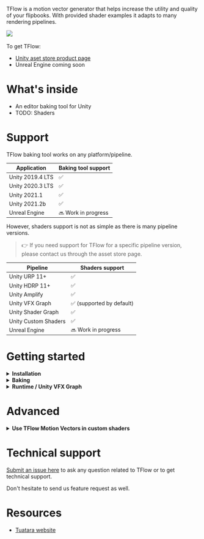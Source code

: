 TFlow is a motion vector generator that helps increase the utility and quality of your flipbooks. With provided shader examples it adapts to many rendering pipelines.

![](https://i.imgur.com/G0HDxbH.gif)

To get TFlow: 
- [Unity aset store product page](missing_link)
- Unreal Engine coming soon

# What's inside

- An editor baking tool for Unity
- TODO: Shaders

# Support

TFlow baking tool works on any platform/pipeline.

| Application         | Baking tool support |
|-------              |-------|
| Unity 2019.4 LTS    |  ✅  |
| Unity 2020.3 LTS    |  ✅  |
| Unity 2021.1        |  ✅  |
| Unity 2021.2b       |  ✅  |
| Unreal Engine       |  🔜 Work in progress  |

However, shaders support is not as simple as there is many pipeline versions.

> 👉 If you need support for TFlow for a specific pipeline version, please contact us through the asset store page.

| Pipeline            | Shaders support |
|-------              |-------|
| Unity URP 11+       |  ✅  |
| Unity HDRP 11+      |  ✅  |
| Unity Amplify       |  ✅  |
| Unity VFX Graph     |  ✅  (supported by default) |
| Unity Shader Graph  |  ✅  |
| Unity Custom Shaders  |  ✅  |
| Unreal Engine       |  🔜 Work in progress  |

# Getting started

<details>
  <summary><strong>Installation</strong></summary>

- Download TFlow package for [Unity](missing_link)
- Import the package in a Unity project
- The tool can be opened from `Window > Tuatara > TFlow`
</details>
<details>
<summary><strong>Baking</strong></summary>

- Open the tool `Window > Tuatara > TFlow`
- Drop your flipbook in and fill in the size
- Check *Loop* if your sequence is supposed to loop

> 💡 The column and row count will be filled automatically if the size is included in the file name like "*COLUMSxROWS*".

![baking_01](img/unity_baking_01.jpg)

- Press *Bake* and *Save As*.

For more informations, check the *Advanced* chapter.
</details>
<details>
  <summary><strong>Runtime / Unity VFX Graph</strong></summary>
  Explain here 
</details>

# Advanced

<details>
  <summary><strong>Use TFlow Motion Vectors in custom shaders</strong></summary>
  WIP
</details>

# Technical support

[Submit an issue here](https://github.com/Tuatara-VFX/TFlow/issues) to ask any question related to TFlow or to get technical support. 

Don't hesitate to send us feature request as well.

# Resources

- [Tuatara website](https://tuataragames.com/)
